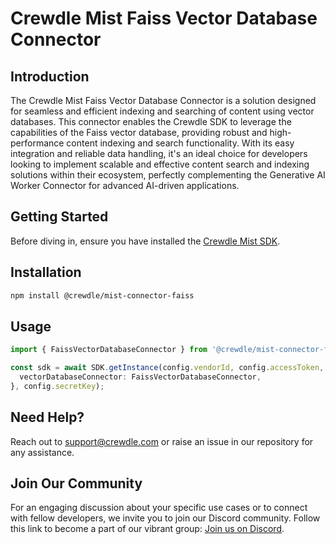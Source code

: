 # Crewdle Mist Faiss Vector Database Connector

## Introduction

The Crewdle Mist Faiss Vector Database Connector is a solution designed for seamless and efficient indexing and searching of content using vector databases. This connector enables the Crewdle SDK to leverage the capabilities of the Faiss vector database, providing robust and high-performance content indexing and search functionality. With its easy integration and reliable data handling, it's an ideal choice for developers looking to implement scalable and effective content search and indexing solutions within their ecosystem, perfectly complementing the Generative AI Worker Connector for advanced AI-driven applications.

## Getting Started

Before diving in, ensure you have installed the [Crewdle Mist SDK](https://www.npmjs.com/package/@crewdle/web-sdk).

## Installation

```bash
npm install @crewdle/mist-connector-faiss
```

## Usage

```TypeScript
import { FaissVectorDatabaseConnector } from '@crewdle/mist-connector-faiss';

const sdk = await SDK.getInstance(config.vendorId, config.accessToken, {
  vectorDatabaseConnector: FaissVectorDatabaseConnector,
}, config.secretKey);
```

## Need Help?

Reach out to support@crewdle.com or raise an issue in our repository for any assistance.

## Join Our Community

For an engaging discussion about your specific use cases or to connect with fellow developers, we invite you to join our Discord community. Follow this link to become a part of our vibrant group: [Join us on Discord](https://discord.gg/XJ3scBYX).
